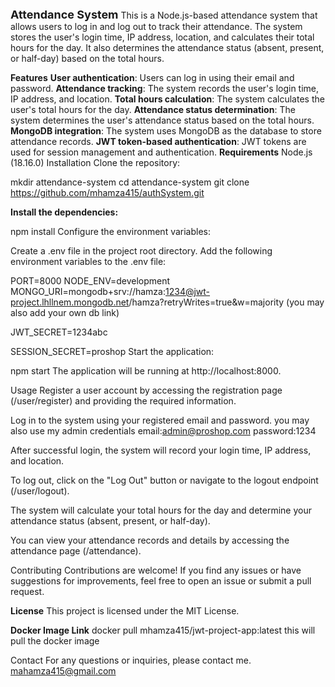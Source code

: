 <span style="font-size: 18px;"><b>Attendance System</b></span>
This is a Node.js-based attendance system that allows users to log in and log out to track their attendance.
The system stores the user's login time, IP address, location, and calculates their total hours for the day.
It also determines the attendance status (absent, present, or half-day) based on the total hours.

**Features**
**User authentication**: Users can log in using their email and password.
**Attendance tracking**: The system records the user's login time, IP address, and location.
**Total hours calculation**: The system calculates the user's total hours for the day.
**Attendance status determination**: The system determines the user's attendance status based on the total hours.
**MongoDB integration**: The system uses MongoDB as the database to store attendance records.
**JWT token-based authentication**: JWT tokens are used for session management and authentication.
**Requirements**
Node.js (18.16.0)
Installation
Clone the repository:

mkdir attendance-system
cd attendance-system
git clone https://github.com/mhamza415/authSystem.git


**Install the dependencies:**


npm install
Configure the environment variables:

Create a .env file in the project root directory.
Add the following environment variables to the .env file:

PORT=8000
NODE_ENV=development
MONGO_URI=mongodb+srv://hamza:1234@jwt-project.lhllnem.mongodb.net/hamza?retryWrites=true&w=majority (you may also add your own db link)

JWT_SECRET=1234abc

SESSION_SECRET=proshop
Start the application:


npm start
The application will be running at http://localhost:8000.

Usage
Register a user account by accessing the registration page (/user/register) and providing the required information.

Log in to the system using your registered email and password.
you may also use my admin credentials
email:admin@proshop.com
password:1234

After successful login, the system will record your login time, IP address, and location.

To log out, click on the "Log Out" button or navigate to the logout endpoint (/user/logout).

The system will calculate your total hours for the day and determine your attendance status (absent, present, or half-day).

You can view your attendance records and details by accessing the attendance page (/attendance).

Contributing
Contributions are welcome! If you find any issues or have suggestions for improvements, feel free to open an issue or submit a pull request.

**License**
This project is licensed under the MIT License.

**Docker Image Link**
docker pull mhamza415/jwt-project-app:latest
this will pull the docker image

Contact
For any questions or inquiries, please contact me.
mahamza415@gmail.com
